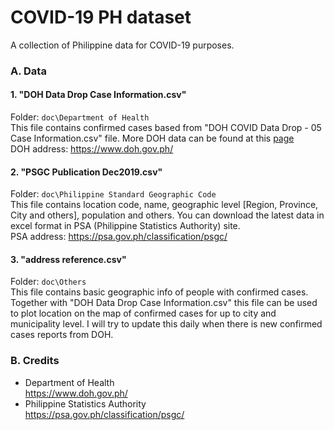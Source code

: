 # COVID-19 PH dataset
A collection of Philippine data for COVID-19 purposes.

### A. Data
#### 1. "DOH Data Drop Case Information.csv"
Folder: `doc\Department of Health`  
This file contains confirmed cases based from "DOH COVID Data Drop - 05 Case Information.csv" file.
More DOH data can be found at this [page](https://drive.google.com/drive/folders/10VkiUA8x7TS2jkibhSZK1gmWxFM-EoZP)  
DOH address: https://www.doh.gov.ph/

#### 2. "PSGC Publication Dec2019.csv"
Folder: `doc\Philippine Standard Geographic Code`  
This file contains location code, name, geographic level [Region, Province, City and others], population and others. You can download the latest data in excel format in PSA (Philippine Statistics Authority) site.  
PSA address: https://psa.gov.ph/classification/psgc/

#### 3. "address reference.csv"
Folder: `doc\Others`  
This file contains basic geographic info of people with confirmed cases. Together with "DOH Data Drop Case Information.csv" this file can be used to plot location on the map of confirmed cases for up to city and municipality level. I will try to update this daily when there is new confirmed cases reports from DOH.


### B. Credits
* Department of Health  
https://www.doh.gov.ph/
* Philippine Statistics Authority  
https://psa.gov.ph/classification/psgc/
